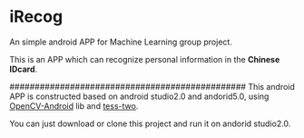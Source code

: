 # iRecog
An simple android APP for Machine Learning group project. 

This is an APP which can recognize personal information in the **Chinese IDcard**.

###############################################
This android APP is constructed based on android studio2.0 and andorid5.0, using [OpenCV-Android](https://github.com/billmccord/OpenCV-Android) lib and [tess-two](https://github.com/rmtheis/tess-two).

You can just download or clone this project and run it on andorid studio2.0.
